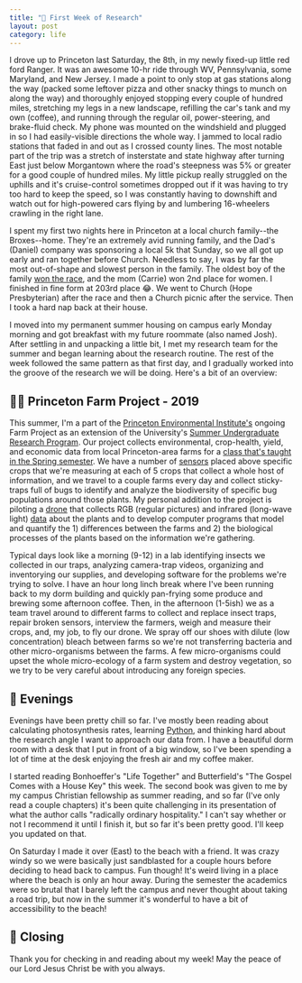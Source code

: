 ```yaml
---
title: "🌱 First Week of Research"
layout: post
category: life
---
```

I drove up to Princeton last Saturday, the 8th, in my newly fixed-up little red ford Ranger. It was an awesome 10-hr ride through WV, Pennsylvania, some Maryland, and New Jersey. I made a point to only stop at gas stations along the way (packed some leftover pizza and other snacky things to munch on along the way) and thoroughly enjoyed stopping every couple of hundred miles, stretching my legs in a new landscape, refilling the car's tank and my own (coffee), and running through the regular oil, power-steering, and brake-fluid check. My phone was mounted on the windshield and plugged in so I had easily-visible directions the whole way. I jammed to local radio stations that faded in and out as I crossed county lines. The most notable part of the trip was a stretch of insterstate and state highway after turning East just below Morgantown where the road's steepness was 5% or greater for a good couple of hundred miles. My little pickup really struggled on the uphills and it's cruise-control sometimes dropped out if it was having to try too hard to keep the speed, so I was constantly having to downshift and watch out for high-powered cars flying by and lumbering 16-wheelers crawling in the right lane.

I spent my first two nights here in Princeton at a local church family--the Broxes--home. They're an extremely avid running family, and the Dad's (Daniel) company was sponsoring a local 5k that Sunday, so we all got up early and ran together before Church. Needless to say, I was by far the most out-of-shape and slowest person in the family. The oldest boy of the family [won the race](http://www.bestrace.com/results/19/190609HF5.HTM), and the mom (Carrie) won 2nd place for women. I finished in fine form at 203rd place 😂. We went to Church (Hope Presbyterian) after the race and then a Church picnic after the service. Then I took a hard nap back at their house.

I moved into my permanent summer housing on campus early Monday morning and got breakfast with my future roommate (also named Josh). After settling in and unpacking a little bit, I met my research team for the summer and began learning about the research routine. The rest of the week followed the same pattern as that first day, and I gradually worked into the groove of the research we will be doing. Here's a bit of an overview:

## 👨‍🌾 Princeton Farm Project - 2019

This summer, I'm a part of the [Princeton Environmental Institute's](https://environment.princeton.edu/) ongoing Farm Project as an extension of the University's [Summer Undergraduate Research Program](https://molbio.princeton.edu/undergraduate/research/surp). Our project collects environmental, crop-health, yield, and economic data from local Princeton-area farms for a [class that's taught in the Spring semester](https://registrar.princeton.edu/course-offerings/course-details?term=1194&courseid=014462). We have a number of [sensors](https://www.arable.com/) placed above specific crops that we're measuring at each of 5 crops that collect a whole host of information, and we travel to a couple farms every day and collect sticky-traps full of bugs to identify and analyze the biodiversity of specific bug populations around those plants. My personal addition to the project is piloting a [drone](https://www.dji.com/phantom-4-pro) that collects RGB (regular pictures) and infrared (long-wave light) [data](https://sentera.com/) about the plants and to develop computer programs that model and quantify the 1) differences between the farms and 2) the biological processes of the plants based on the information we're gathering.

Typical days look like a morning (9-12) in a lab identifying insects we collected in our traps, analyzing camera-trap videos, organizing and inventorying our supplies, and developing software for the problems we're trying to solve. I have an hour long linch break where I've been running back to my dorm building and quickly pan-frying some produce and brewing some afternoon coffee. Then, in the afternoon (1-5ish) we as a team travel around to different farms to collect and replace insect traps, repair broken sensors, interview the farmers, weigh and measure their crops, and, my job, to fly our drone. We spray off our shoes with dilute (low concentration) bleach between farms so we're not transferring bacteria and other micro-organisms between the farms. A few micro-organisms could upset the whole micro-ecology of a farm system and destroy vegetation, so we try to be very careful about introducing any foreign species.

## 📖 Evenings

Evenings have been pretty chill so far. I've mostly been reading about calculating photosynthesis rates, learning [Python](https://www.python.org/), and thinking hard about the research angle I want to approach our data from. I have a beautiful dorm room with a desk that I put in front of a big window, so I've been spending a lot of time at the desk enjoying the fresh air and my coffee maker.

I started reading Bonhoeffer's "Life Together" and Butterfield's "The Gospel Comes with a House Key" this week. The second book was given to me by my campus Christian fellowship as summer reading, and so far (I've only read a couple chapters) it's been quite challenging in its presentation of what the author calls "radically ordinary hospitality." I can't say whether or not I recommend it until I finish it, but so far it's been pretty good. I'll keep you updated on that.

On Saturday I made it over (East) to the beach with a friend. It was crazy windy so we were basically just sandblasted for a couple hours before deciding to head back to campus. Fun though! It's weird living in a place where the beach is only an hour away. During the semester the academics were so brutal that I barely left the campus and never thought about taking a road trip, but now in the summer it's wonderful to have a bit of accessibility to the beach!

## 👋 Closing

Thank you for checking in and reading about my week! May the peace of our Lord Jesus Christ be with you always.
